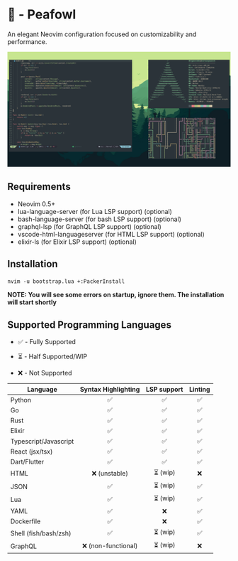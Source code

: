 # 🦚 - Peafowl

An elegant Neovim configuration focused on customizability and performance.

![golang without it's lsp](./screenshots/golang-without-lsp.png)

## Requirements

- Neovim 0.5+
- lua-language-server (for Lua LSP support) (optional)
- bash-language-server (for bash LSP support) (optional)
- graphql-lsp (for GraphQL LSP support) (optional)
- vscode-html-languageserver (for HTML LSP support) (optional)
- elixir-ls (for Elixir LSP support) (optional)

## Installation

`nvim -u bootstrap.lua +:PackerInstall`

**NOTE: You will see some errors on startup, ignore them. The installation will
start shortly**

## Supported Programming Languages

- ✅ - Fully Supported

- ⏳ - Half Supported/WIP

- ❌ - Not Supported

|        Language        |     Syntax Highlighting    | LSP support | Linting |
| ---------------------- | :------------------------: | :---------: | :-----: |
| Python                 |      ✅                    | ✅          | ✅      |
| Go                     |      ✅                    | ✅          | ✅      |
| Rust                   |      ✅                    | ✅          | ✅      |
| Elixir                 |      ✅                    | ✅          | ✅      |
| Typescript/Javascript  |      ✅                    | ✅          | ✅      |
| React (jsx/tsx)        |      ✅                    | ✅          | ✅      |
| Dart/Flutter           |      ✅                    | ✅          | ✅      |
| HTML                   |      ❌ (unstable)         | ⏳ (wip)    | ❌      |
| JSON                   |      ✅                    | ⏳ (wip)    | ✅      |
| Lua                    |      ✅                    | ⏳ (wip)    | ✅      |
| YAML                   |      ✅                    | ❌          | ✅      |
| Dockerfile             |      ✅                    | ❌          | ✅      |
| Shell (fish/bash/zsh)  |      ✅                    | ⏳ (wip)    | ✅      |
| GraphQL                |      ❌ (non-functional)   | ⏳ (wip)    | ❌      |


